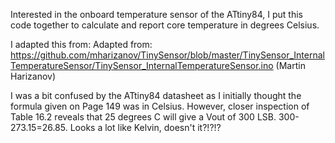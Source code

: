 Interested in the onboard temperature sensor of the ATtiny84, I put this code together to calculate and report core temperature in degrees Celsius.

I adapted this from: 
Adapted from: https://github.com/mharizanov/TinySensor/blob/master/TinySensor_InternalTemperatureSensor/TinySensor_InternalTemperatureSensor.ino
(Martin Harizanov)

I was a bit confused by the ATtiny84 datasheet as I initially thought the formula given on Page 149 was in Celsius. However, closer inspection of Table 16.2 reveals that 25 degrees C will give a Vout of 300 LSB.
300-273.15=26.85. Looks a lot like Kelvin, doesn't it?!?!?

